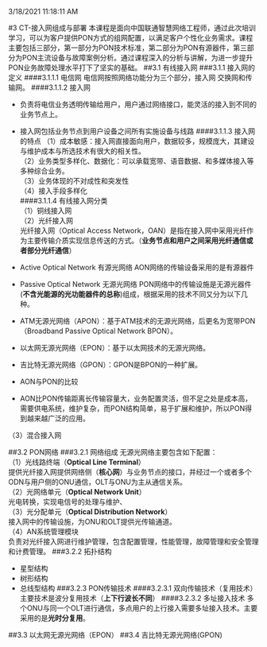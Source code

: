 3/18/2021 11:18:11 AM 

#3 CT-接入网组成与部署
本课程是面向中国联通智慧网络工程师，通过此次培训学习，可以为客户提供PON方式的组网配置，以满足客户个性化业务需求。课程主要包括三部分，第一部分为PON技术标准，第二部分为PON有源器件，第三部分为PON主流设备与故障案例分析。通过课程深入的分析与讲解，为进一步提升PON业务故障处理水平打下了坚实的基础。
##3.1 有线接入网
###3.1.1 接入网的定义
####3.1.1.1 电信网
电信网按照网络功能分为三个部分，接入网 交换网和传输网。
####3.1.1.2 接入网
* 负责将电信业务透明传输给用户，用户通过网络接口，能灵活的接入到不同的业务节点上。
* 接入网包括业务节点到用户设备之间所有实施设备与线路
####3.1.1.3 接入网的特点
（1）成本敏感：接入网直接面向用户，数据较多，规模庞大，其建设与维护成本与所选技术有很大的相关性。    
（2）业务类型多样化、数据化：可以承载宽带、语音数据、和多媒体接入等多种综合业务。  
（3）业务体现的不对成性和突发性  
（4）接入手段多样化  
####3.1.1.4 有线接入网分类  
（1）铜线接入网  
（2）光纤接入网  
光纤接入网（Optical Access Network，OAN）是指在接入网中采用光纤作为主要传输介质实现信息传送的方式。（**业务节点和用户之间采用光纤通信或者部分光纤通信**）

* Active Optical Network 有源光网络 
AON网络的传输设备采用的是有源器件
* Passive Optical Network 无源光网络
PON网络中的传输设施是无源光器件(**不含光能源的光功能器件的总称**)组成，根据采用的技术不同又分为以下几种。
 * ATM无源光网络（APON）：基于ATM技术的无源光网络，后更名为宽带PON（Broadband Passive Optical Network BPON）。
 * 以太网无源光网络（EPON）：基于以太网技术的无源光网络。
 * 吉比特无源光网络（GPON）：GPON是BPON的一种扩展。
* AON与PON的比较
 * AON比PON传输距离长传输容量大，业务配置灵活，但不足之处是成本高，需要供电系统，维护复杂，而PON结构简单，易于扩展和维护，所以PON得到越来越广泛的应用。   
  
 （3）混合接入网

##3.2 PON网络
###3.2.1 网络组成
无源光网络主要包含如下配置：  
（1）光线路终端（**Optical Line Terminal**）    
提供光纤接入网提供网络侧（**核心网**）与业务节点的接口，并经过一个或者多个ODN与用户侧的ONU通信，OLT与ONU为主从通信关系。  
（2）光网络单元（**Optical Network Unit**）  
光电转换，实现电信号的处理与维护、       
（3）光分配单元（**Optical Distribution Network**）     
接入网中的传输设施，为ONU和OLT提供光传输通道。  
（4）AN系统管理模块  
负责对光纤接入网进行维护管理，包含配置管理，性能管理，故障管理和安全管理和计费管理。
###3.2.2 拓扑结构
* 星型结构
* 树形结构
* 总线型结构
###3.2.3 PON传输技术
####3.2.3.1 双向传输技术（复用技术）
主要技术是波分复用技术（**上下行波长不同**）
####3.2.3.2 多址接入技术
多个ONU与同一个OLT进行通信，多点用户的上行接入需要多址接入技术。主要采用的是**光时分复用**。

##3.3 以太网无源光网络（EPON）
##3.4 吉比特无源光网络(GPON)

